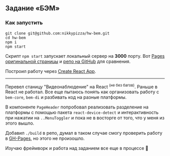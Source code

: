 ## Задание «БЭМ»

### Как запустить

```
git clone git@github.com:nikkypizza/hw-bem.git
cd hw-bem
npm i
npm start
```

Скрипт `npm start` запускает локальный сервер на **3000** порту.
Вот [Pages оригинальной страницы](https://nikkypizza.github.io/shri-2018-II-task-1/surveillance.html) и [репо на GitHub](https://github.com/nikkypizza/shri-2018-II-task-1) для сравнения.

Построил работу через [Create React App](https://github.com/facebook/create-react-app).

---

Перевел станицу "Видеонаблюдение" на React <sup>(не без багов)</sup>. Раньше в React не работал. Все еще пытаюсь понять как организовать работу с `bem-core`, `bem-di` и разбивать код на разные платформы.

В компоненте `PageHeader` попробовал реализовать разделение на платформы с помощью пакета `react-device-detect` и интерактивность при нажатии на `..MenuToggler` и пока не в восторге от того, что у меня из этого вышло.

Добавил `./build` в репо, думал в таком случае смогу проверить работу в [GH-Pages](https://nikkypizza.github.io/hw-bem/build/), но этого не произошло.

Изучаю фреймворк и работа над заданием все еще в процессе :open_hands: